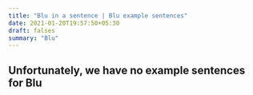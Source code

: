 ```yaml
---
title: "Blu in a sentence | Blu example sentences"
date: 2021-01-20T19:57:50+05:30
draft: falses
summary: "Blu"
---
```

## Unfortunately, we have no example sentences for Blu                 
